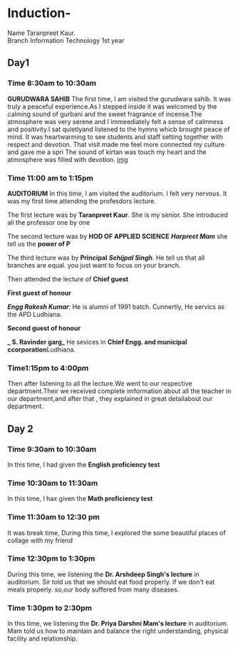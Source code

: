 # Induction-
Name Taranpreet Kaur.      
Branch Information Technology 1st year 
## Day1
### Time 8:30am to 10:30am
**GURUDWARA SAHIB** The first time, I am visited the gurudwara sahib.
It was truly a peaceful experience.As I stepped inside it was welcomed by the calming sound of gurbani and the sweet fragrance of incense.The atmosphere was very serene and I immeediately felt a sense of calmness and positivity.I sat quietlyand listened to the hymns whicb brought peace of mind. It was heartwarming to see students and staff setting together with respect and devotion. That visit made me feel more connected my culture and gave me a spri
The sound of kirtan was touch my heart and the
atmosphere was filled with devotion.
[img](![20250https://github.com/user-attachments/assets/b67fd052-98f5-4f8a-8c60-214c134b7f00731_100515]()README.md)

### Time 11:00 am to 1:15pm

**AUDITORIUM** In this time, I am visited the auditorium. I felt very nervous. It was my first time attending the profesdors lecture.

The first lecture was by **Taranpreet Kaur**. She is my senior. She introduced all the professor one by one 

The second lecture was by **HOD OF APPLIED SCIENCE** **_Harpreet Mam_**
she tell us the **power of P**

The third lecture was by **Principal**
**_Sehijpal Singh_**. He tell us that all branches are equal. you just want to focus on your branch. 

Then attended the lecture of **Chief guest**

**First guest of honour**

**_Engg Rakesh Kumar_**: He is alumni of 1991 batch. Cunnertly, He servics as the APD Ludhiana. 

**Second guest of honour**

**_ S. Ravinder garg_** He sevices in **Chief Engg. and municipal ccorporation**Ludhiana.

### Time1:15pm to 4:00pm

Then after listening to all the lecture.We went to our respective department.Their we received complete imformation about all the teacher in our department,and after that , they explained in great detailabout our department. 


## Day 2

### Time 9:30am to 10:30am
In this time, I had given the **English proficiency test** 

### Time 10:30am to 11:30am
In this time, I hax given the **Math proficiency test**

### Time 11:30am to 12:30 pm 
It was break time, During this time, I explored the some beautiful places of collage with my friend

### Time 12:30pm to 1:30pm
During this time, we listening the **Dr. Arshdeep Singh's lecture** in auditorium.
Sir told us that we should eat food properly. if we don't eat meals properly. so,our body suffered from many diseases. 

### Time 1:30pm to 2:30pm
In this time, we listening the **Dr. Priya Darshni Mam's lecture** in auditorium.
Mam told us how to maintain and balance the right understanding, physical facility and relationship.

